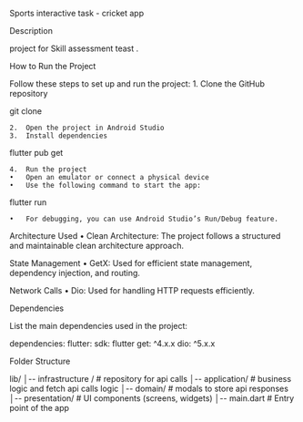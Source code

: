 Sports interactive task - cricket app 

Description

project for Skill assessment teast .

How to Run the Project

Follow these steps to set up and run the project:
	1.	Clone the GitHub repository

git clone <repository-url>


	2.	Open the project in Android Studio
	3.	Install dependencies

flutter pub get


	4.	Run the project
	•	Open an emulator or connect a physical device
	•	Use the following command to start the app:

flutter run


	•	For debugging, you can use Android Studio’s Run/Debug feature.

Architecture Used
	•	Clean Architecture: The project follows a structured and maintainable clean architecture approach.

State Management
	•	GetX: Used for efficient state management, dependency injection, and routing.

Network Calls
	•	Dio: Used for handling HTTP requests efficiently.

Dependencies

List the main dependencies used in the project:

dependencies:
  flutter:
    sdk: flutter
  get: ^4.x.x
  dio: ^5.x.x

Folder Structure

lib/
│-- infrastructure /           # repository for api calls 
│-- application/           # business logic and fetch api calls logic 
│-- domain/         # modals to store api responses 
│-- presentation/   # UI components (screens, widgets)
│-- main.dart       # Entry point of the app

